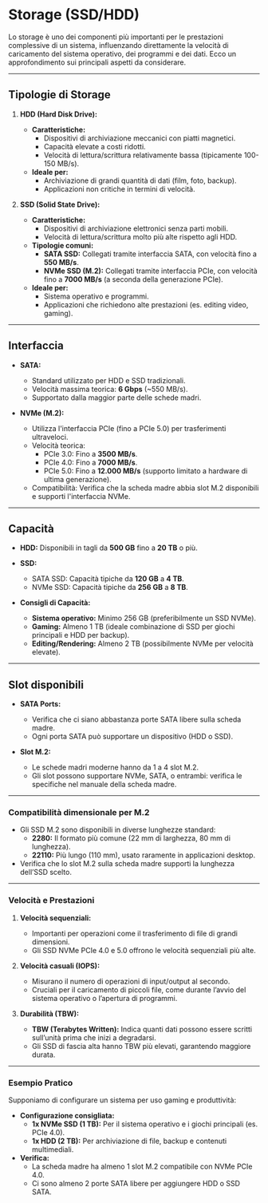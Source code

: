 # **Storage (SSD/HDD)**

Lo storage è uno dei componenti più importanti per le prestazioni complessive di un sistema, influenzando direttamente la velocità di caricamento del sistema operativo, dei programmi e dei dati. Ecco un approfondimento sui principali aspetti da considerare.

---

## **Tipologie di Storage**

1. **HDD (Hard Disk Drive):**
   - **Caratteristiche:**
     - Dispositivi di archiviazione meccanici con piatti magnetici.
     - Capacità elevate a costi ridotti.
     - Velocità di lettura/scrittura relativamente bassa (tipicamente 100-150 MB/s).
   - **Ideale per:**
     - Archiviazione di grandi quantità di dati (film, foto, backup).
     - Applicazioni non critiche in termini di velocità.

2. **SSD (Solid State Drive):**
   - **Caratteristiche:**
     - Dispositivi di archiviazione elettronici senza parti mobili.
     - Velocità di lettura/scrittura molto più alte rispetto agli HDD.
   - **Tipologie comuni:**
     - **SATA SSD:** Collegati tramite interfaccia SATA, con velocità fino a **550 MB/s**.
     - **NVMe SSD (M.2):** Collegati tramite interfaccia PCIe, con velocità fino a **7000 MB/s** (a seconda della generazione PCIe).
   - **Ideale per:**
     - Sistema operativo e programmi.
     - Applicazioni che richiedono alte prestazioni (es. editing video, gaming).

---

## **Interfaccia**

- **SATA:**
  - Standard utilizzato per HDD e SSD tradizionali.
  - Velocità massima teorica: **6 Gbps** (~550 MB/s).
  - Supportato dalla maggior parte delle schede madri.

- **NVMe (M.2):**
  - Utilizza l'interfaccia PCIe (fino a PCIe 5.0) per trasferimenti ultraveloci.
  - Velocità teorica:
    - PCIe 3.0: Fino a **3500 MB/s**.
    - PCIe 4.0: Fino a **7000 MB/s**.
    - PCIe 5.0: Fino a **12.000 MB/s** (supporto limitato a hardware di ultima generazione).
  - Compatibilità: Verifica che la scheda madre abbia slot M.2 disponibili e supporti l'interfaccia NVMe.

---

## **Capacità**

- **HDD:** Disponibili in tagli da **500 GB** fino a **20 TB** o più.
- **SSD:**
  - SATA SSD: Capacità tipiche da **120 GB** a **4 TB**.
  - NVMe SSD: Capacità tipiche da **256 GB** a **8 TB**.

- **Consigli di Capacità:**
  - **Sistema operativo:** Minimo 256 GB (preferibilmente un SSD NVMe).
  - **Gaming:** Almeno 1 TB (ideale combinazione di SSD per giochi principali e HDD per backup).
  - **Editing/Rendering:** Almeno 2 TB (possibilmente NVMe per velocità elevate).

---

## **Slot disponibili**

- **SATA Ports:**
  - Verifica che ci siano abbastanza porte SATA libere sulla scheda madre.
  - Ogni porta SATA può supportare un dispositivo (HDD o SSD).

- **Slot M.2:**
  - Le schede madri moderne hanno da 1 a 4 slot M.2.
  - Gli slot possono supportare NVMe, SATA, o entrambi: verifica le specifiche nel manuale della scheda madre.

---

### **Compatibilità dimensionale per M.2**

- Gli SSD M.2 sono disponibili in diverse lunghezze standard:
  - **2280:** Il formato più comune (22 mm di larghezza, 80 mm di lunghezza).
  - **22110:** Più lungo (110 mm), usato raramente in applicazioni desktop.
- Verifica che lo slot M.2 sulla scheda madre supporti la lunghezza dell’SSD scelto.

---

### **Velocità e Prestazioni**

1. **Velocità sequenziali:**
   - Importanti per operazioni come il trasferimento di file di grandi dimensioni.
   - Gli SSD NVMe PCIe 4.0 e 5.0 offrono le velocità sequenziali più alte.

2. **Velocità casuali (IOPS):**
   - Misurano il numero di operazioni di input/output al secondo.
   - Cruciali per il caricamento di piccoli file, come durante l’avvio del sistema operativo o l’apertura di programmi.

3. **Durabilità (TBW):**
   - **TBW (Terabytes Written):** Indica quanti dati possono essere scritti sull’unità prima che inizi a degradarsi.
   - Gli SSD di fascia alta hanno TBW più elevati, garantendo maggiore durata.

---

### **Esempio Pratico**

Supponiamo di configurare un sistema per uso gaming e produttività:

- **Configurazione consigliata:**
  - **1x NVMe SSD (1 TB):** Per il sistema operativo e i giochi principali (es. PCIe 4.0).
  - **1x HDD (2 TB):** Per archiviazione di file, backup e contenuti multimediali.
- **Verifica:**
  - La scheda madre ha almeno 1 slot M.2 compatibile con NVMe PCIe 4.0.
  - Ci sono almeno 2 porte SATA libere per aggiungere HDD o SSD SATA.
